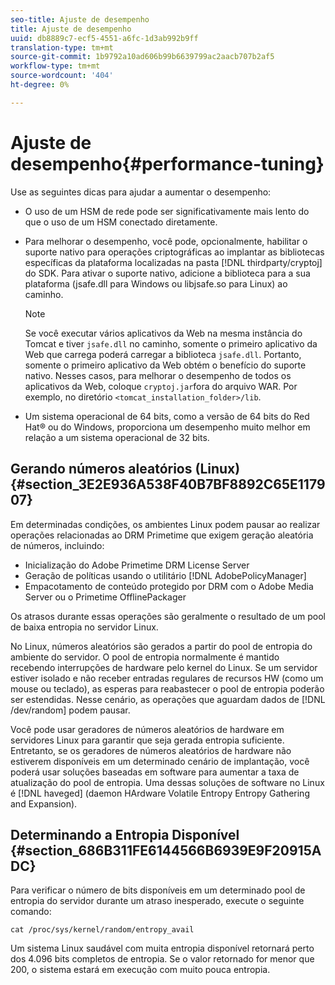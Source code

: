 ```yaml
---
seo-title: Ajuste de desempenho
title: Ajuste de desempenho
uuid: db8889c7-ecf5-4551-a6fc-1d3ab992b9ff
translation-type: tm+mt
source-git-commit: 1b9792a10ad606b99b6639799ac2aacb707b2af5
workflow-type: tm+mt
source-wordcount: '404'
ht-degree: 0%

---
```



# Ajuste de desempenho{#performance-tuning}

Use as seguintes dicas para ajudar a aumentar o desempenho:

* O uso de um HSM de rede pode ser significativamente mais lento do que o uso de um HSM conectado diretamente.
* Para melhorar o desempenho, você pode, opcionalmente, habilitar o suporte nativo para operações criptográficas ao implantar as bibliotecas específicas da plataforma localizadas na pasta [!DNL thirdparty/cryptoj] do SDK. Para ativar o suporte nativo, adicione a biblioteca para a sua plataforma (jsafe.dll para Windows ou libjsafe.so para Linux) ao caminho.

   >[!NOTE]
   >
   >Se você executar vários aplicativos da Web na mesma instância do Tomcat e tiver `jsafe.dll` no caminho, somente o primeiro aplicativo da Web que carrega poderá carregar a biblioteca `jsafe.dll`. Portanto, somente o primeiro aplicativo da Web obtém o benefício do suporte nativo. Nesses casos, para melhorar o desempenho de todos os aplicativos da Web, coloque `cryptoj.jar`fora do arquivo WAR. Por exemplo, no diretório `<tomcat_installation_folder>/lib`.

* Um sistema operacional de 64 bits, como a versão de 64 bits do Red Hat® ou do Windows, proporciona um desempenho muito melhor em relação a um sistema operacional de 32 bits.

## Gerando números aleatórios (Linux) {#section_3E2E936A538F40B7BF8892C65E117907}

Em determinadas condições, os ambientes Linux podem pausar ao realizar operações relacionadas ao DRM Primetime que exigem geração aleatória de números, incluindo:

* Inicialização do Adobe Primetime DRM License Server
* Geração de políticas usando o utilitário [!DNL AdobePolicyManager]
* Empacotamento de conteúdo protegido por DRM com o Adobe Media Server ou o Primetime OfflinePackager

Os atrasos durante essas operações são geralmente o resultado de um pool de baixa entropia no servidor Linux.

No Linux, números aleatórios são gerados a partir do pool de entropia do ambiente do servidor. O pool de entropia normalmente é mantido recebendo interrupções de hardware pelo kernel do Linux. Se um servidor estiver isolado e não receber entradas regulares de recursos HW (como um mouse ou teclado), as esperas para reabastecer o pool de entropia poderão ser estendidas. Nesse cenário, as operações que aguardam dados de [!DNL /dev/random] podem pausar.

Você pode usar geradores de números aleatórios de hardware em servidores Linux para garantir que seja gerada entropia suficiente. Entretanto, se os geradores de números aleatórios de hardware não estiverem disponíveis em um determinado cenário de implantação, você poderá usar soluções baseadas em software para aumentar a taxa de atualização do pool de entropia. Uma dessas soluções de software no Linux é [!DNL haveged] (daemon HArdware Volatile Entropy Entropy Gathering and Expansion).

## Determinando a Entropia Disponível {#section_686B311FE6144566B6939E9F20915ADC}

Para verificar o número de bits disponíveis em um determinado pool de entropia do servidor durante um atraso inesperado, execute o seguinte comando:

```
cat /proc/sys/kernel/random/entropy_avail 
```

Um sistema Linux saudável com muita entropia disponível retornará perto dos 4.096 bits completos de entropia. Se o valor retornado for menor que 200, o sistema estará em execução com muito pouca entropia.
